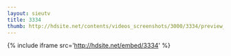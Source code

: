 ```yaml
---
layout: sieutv
title: 3334
thumb: http://hdsite.net/contents/videos_screenshots/3000/3334/preview_360p.mp4.jpg
---
```

{% include iframe src='http://hdsite.net/embed/3334' %}
 
